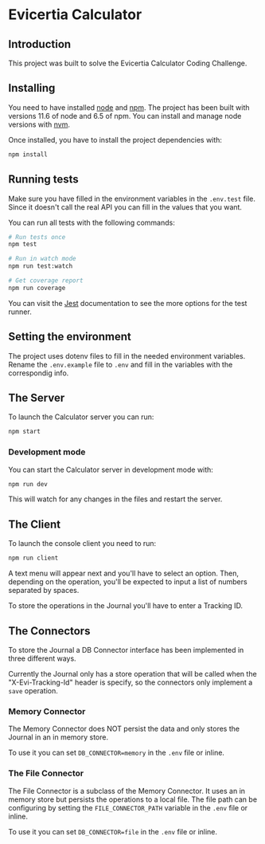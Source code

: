 # Evicertia Calculator

## Introduction

This project was built to solve the Evicertia Calculator Coding Challenge.

## Installing

You need to have installed [node](https://nodejs.org/es/) and [npm](https://www.npmjs.com/). The project has been built with versions 11.6 of node and 6.5 of npm. You can install and manage node versions with [nvm](https://github.com/creationix/nvm).

Once installed, you have to install the project dependencies with:

```sh
npm install
```

## Running tests

Make sure you have filled in the environment variables in the `.env.test` file. Since it doesn't call the real API you can fill in the values that you want.

You can run all tests with the following commands:

```sh
# Run tests once
npm test

# Run in watch mode
npm run test:watch

# Get coverage report
npm run coverage
```

You can visit the [Jest](https://jestjs.io/) documentation to see the more options for the test runner.

## Setting the environment

The project uses dotenv files to fill in the needed environment variables. Rename the `.env.example` file to `.env` and fill in the variables with the correspondig info.

## The Server

To launch the Calculator server you can run:

```sh
npm start
```

### Development mode

You can start the Calculator server in development mode with:

```sh
npm run dev
```

This will watch for any changes in the files and restart the server.

## The Client

To launch the console client you need to run:

```sh
npm run client
```

A text menu will appear next and you'll have to select an option. Then, depending on the operation, you'll be expected to input a list of numbers separated by spaces.

To store the operations in the Journal you'll have to enter a Tracking ID.

## The Connectors

To store the Journal a DB Connector interface has been implemented in three different ways.

Currently the Journal only has a store operation that will be called when the "X-Evi-Tracking-Id" header is specify, so the connectors only implement a `save` operation.

### Memory Connector

The Memory Connector does NOT persist the data and only stores the Journal in an in memory store.

To use it you can set `DB_CONNECTOR=memory` in the `.env` file or inline.

### The File Connector

The File Connector is a subclass of the Memory Connector. It uses an in memory store but persists the operations to a local file.
The file path can be configuring by setting the `FILE_CONNECTOR_PATH` variable in the `.env` file or inline.

To use it you can set `DB_CONNECTOR=file` in the `.env` file or inline.
